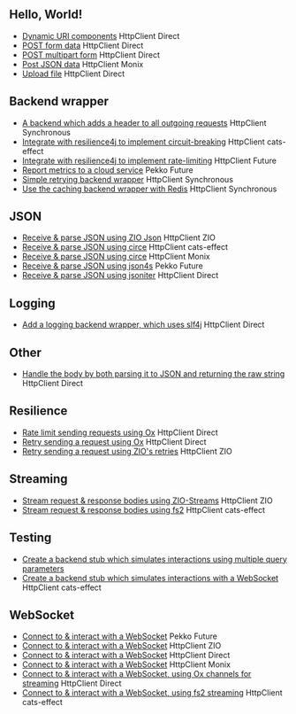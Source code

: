 ## Hello, World!

* [Dynamic URI components](https://github.com/softwaremill/sttp/tree/master/examples/src/main/scala/sttp/client4/examples/dynamicUriSynchronous.scala) <span class="example-tag example-backend">HttpClient</span> <span class="example-tag example-effects">Direct</span>
* [POST form data](https://github.com/softwaremill/sttp/tree/master/examples/src/main/scala/sttp/client4/examples/PostFormSynchronous.scala) <span class="example-tag example-backend">HttpClient</span> <span class="example-tag example-effects">Direct</span>
* [POST multipart form](https://github.com/softwaremill/sttp/tree/master/examples/src/main/scala/sttp/client4/examples/postMultipartFormSynchronous.scala) <span class="example-tag example-backend">HttpClient</span> <span class="example-tag example-effects">Direct</span>
* [Post JSON data](https://github.com/softwaremill/sttp/tree/master/examples-ce2/src/main/scala/sttp/client4/examples/PostSerializeJsonMonixHttpClientCirce.scala) <span class="example-tag example-backend">HttpClient</span> <span class="example-tag example-effects">Monix</span>
* [Upload file](https://github.com/softwaremill/sttp/tree/master/examples/src/main/scala/sttp/client4/examples/fileUploadSynchronous.scala) <span class="example-tag example-backend">HttpClient</span> <span class="example-tag example-effects">Direct</span>

## Backend wrapper

* [A backend which adds a header to all outgoing requests](https://github.com/softwaremill/sttp/tree/master/examples/src/main/scala/sttp/client4/examples/wrapper/addHeaderBackend.scala) <span class="example-tag example-backend">HttpClient</span> <span class="example-tag example-effects">Synchronous</span>
* [Integrate with resilience4j to implement circuit-breaking](https://github.com/softwaremill/sttp/tree/master/examples/src/main/scala/sttp/client4/examples/wrapper/CircuitBreakerCatsEffect.scala) <span class="example-tag example-backend">HttpClient</span> <span class="example-tag example-effects">cats-effect</span>
* [Integrate with resilience4j to implement rate-limiting](https://github.com/softwaremill/sttp/tree/master/examples/src/main/scala/sttp/client4/examples/wrapper/rateLimiterFuture.scala) <span class="example-tag example-backend">HttpClient</span> <span class="example-tag example-effects">Future</span>
* [Report metrics to a cloud service](https://github.com/softwaremill/sttp/tree/master/examples/src/main/scala/sttp/client4/examples/wrapper/metricsWrapperPekkoHttp.scala) <span class="example-tag example-backend">Pekko</span> <span class="example-tag example-effects">Future</span>
* [Simple retrying backend wrapper](https://github.com/softwaremill/sttp/tree/master/examples/src/main/scala/sttp/client4/examples/wrapper/retryingBackend.scala) <span class="example-tag example-backend">HttpClient</span> <span class="example-tag example-effects">Synchronous</span>
* [Use the caching backend wrapper with Redis](https://github.com/softwaremill/sttp/tree/master/examples/src/main/scala/sttp/client4/examples/wrapper/redisCachingBackend.scala) <span class="example-tag example-backend">HttpClient</span> <span class="example-tag example-effects">Synchronous</span>

## JSON

* [Receive & parse JSON using ZIO Json](https://github.com/softwaremill/sttp/tree/master/examples/src/main/scala/sttp/client4/examples/json/GetAndParseJsonZioJson.scala) <span class="example-tag example-backend">HttpClient</span> <span class="example-tag example-effects">ZIO</span>
* [Receive & parse JSON using circe](https://github.com/softwaremill/sttp/tree/master/examples/src/main/scala/sttp/client4/examples/json/GetAndParseJsonCatsEffectCirce.scala) <span class="example-tag example-backend">HttpClient</span> <span class="example-tag example-effects">cats-effect</span>
* [Receive & parse JSON using circe](https://github.com/softwaremill/sttp/tree/master/examples-ce2/src/main/scala/sttp/client4/examples/GetAndParseJsonOrFailMonixCirce.scala) <span class="example-tag example-backend">HttpClient</span> <span class="example-tag example-effects">Monix</span>
* [Receive & parse JSON using json4s](https://github.com/softwaremill/sttp/tree/master/examples/src/main/scala/sttp/client4/examples/json/getAndParseJsonPekkoHttpJson4s.scala) <span class="example-tag example-backend">Pekko</span> <span class="example-tag example-effects">Future</span>
* [Receive & parse JSON using jsoniter](https://github.com/softwaremill/sttp/tree/master/examples/src/main/scala/sttp/client4/examples/json/getAndParseJsonSynchronousJsoniter.scala) <span class="example-tag example-backend">HttpClient</span> <span class="example-tag example-effects">Direct</span>

## Logging

* [Add a logging backend wrapper, which uses slf4j](https://github.com/softwaremill/sttp/tree/master/examples/src/main/scala/sttp/client4/examples/LogRequestsSlf4j.scala) <span class="example-tag example-backend">HttpClient</span> <span class="example-tag example-effects">Direct</span>

## Other

* [Handle the body by both parsing it to JSON and returning the raw string](https://github.com/softwaremill/sttp/tree/master/examples/src/main/scala/sttp/client4/examples/GetRawResponseBodySynchronous.scala) <span class="example-tag example-backend">HttpClient</span> <span class="example-tag example-effects">Direct</span>

## Resilience

* [Rate limit sending requests using Ox](https://github.com/softwaremill/sttp/tree/master/examples/src/main/scala/sttp/client4/examples/resilience/RateLimitOx.scala) <span class="example-tag example-backend">HttpClient</span> <span class="example-tag example-effects">Direct</span>
* [Retry sending a request using Ox](https://github.com/softwaremill/sttp/tree/master/examples/src/main/scala/sttp/client4/examples/resilience/RetryOx.scala) <span class="example-tag example-backend">HttpClient</span> <span class="example-tag example-effects">Direct</span>
* [Retry sending a request using ZIO's retries](https://github.com/softwaremill/sttp/tree/master/examples/src/main/scala/sttp/client4/examples/resilience/RetryZio.scala) <span class="example-tag example-backend">HttpClient</span> <span class="example-tag example-effects">ZIO</span>

## Streaming

* [Stream request & response bodies using ZIO-Streams](https://github.com/softwaremill/sttp/tree/master/examples/src/main/scala/sttp/client4/examples/StreamZio.scala) <span class="example-tag example-backend">HttpClient</span> <span class="example-tag example-effects">ZIO</span>
* [Stream request & response bodies using fs2](https://github.com/softwaremill/sttp/tree/master/examples/src/main/scala/sttp/client4/examples/StreamFs2.scala) <span class="example-tag example-backend">HttpClient</span> <span class="example-tag example-effects">cats-effect</span>

## Testing

* [Create a backend stub which simulates interactions using multiple query parameters](https://github.com/softwaremill/sttp/tree/master/examples/src/main/scala/sttp/client4/examples/testing/TestEndpointMultipleQueryParameters.scala) 
* [Create a backend stub which simulates interactions with a WebSocket](https://github.com/softwaremill/sttp/tree/master/examples/src/main/scala/sttp/client4/examples/testing/WebSocketTesting.scala) <span class="example-tag example-backend">HttpClient</span> <span class="example-tag example-effects">cats-effect</span>

## WebSocket

* [Connect to & interact with a WebSocket](https://github.com/softwaremill/sttp/tree/master/examples/src/main/scala/sttp/client4/examples/ws/WebSocketPekko.scala) <span class="example-tag example-backend">Pekko</span> <span class="example-tag example-effects">Future</span>
* [Connect to & interact with a WebSocket](https://github.com/softwaremill/sttp/tree/master/examples/src/main/scala/sttp/client4/examples/ws/WebSocketZio.scala) <span class="example-tag example-backend">HttpClient</span> <span class="example-tag example-effects">ZIO</span>
* [Connect to & interact with a WebSocket](https://github.com/softwaremill/sttp/tree/master/examples/src/main/scala/sttp/client4/examples/ws/WebSocketSynchronous.scala) <span class="example-tag example-backend">HttpClient</span> <span class="example-tag example-effects">Direct</span>
* [Connect to & interact with a WebSocket](https://github.com/softwaremill/sttp/tree/master/examples-ce2/src/main/scala/sttp/client4/examples/WebSocketMonix.scala) <span class="example-tag example-backend">HttpClient</span> <span class="example-tag example-effects">Monix</span>
* [Connect to & interact with a WebSocket, using Ox channels for streaming](https://github.com/softwaremill/sttp/tree/master/examples/src/main/scala/sttp/client4/examples/ws/wsOxExample.scala) <span class="example-tag example-backend">HttpClient</span> <span class="example-tag example-effects">Direct</span>
* [Connect to & interact with a WebSocket, using fs2 streaming](https://github.com/softwaremill/sttp/tree/master/examples/src/main/scala/sttp/client4/examples/ws/WebSocketStreamFs2.scala) <span class="example-tag example-backend">HttpClient</span> <span class="example-tag example-effects">cats-effect</span>